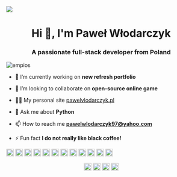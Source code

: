 <img src="https://i.imgur.com/KQofGfN.png"/>

<h1 align="center">Hi 👋, I'm Paweł Włodarczyk</h1>
<h3 align="center">A passionate full-stack developer from Poland</h3>
<p align="left"> <img src="https://komarev.com/ghpvc/?username=empios" alt="empios" /> </p>

- 🔭 I’m currently working on **new refresh portfolio**

- 👯 I’m looking to collaborate on **open-source online game**

- 👨‍💻 My personal site [pawelvlodarczyk.pl](pawelvlodarczyk.pl)

- 💬 Ask me about **Python**

- 📫 How to reach me **pawelwlodarczyk97@yahoo.com**

- ⚡ Fun fact **I do not really like black coffee!**

<p align="left"><img src="https://konpa.github.io/devicon/devicon.git/icons/react/react-original-wordmark.svg" alt="react" width="20" height="20"/> <img src="https://konpa.github.io/devicon/devicon.git/icons/android/android-original-wordmark.svg" alt="android" width="20" height="20"/> <img src="https://konpa.github.io/devicon/devicon.git/icons/bootstrap/bootstrap-plain.svg" alt="bootstrap" width="20" height="20"/> <img src="https://konpa.github.io/devicon/devicon.git/icons/cplusplus/cplusplus-original.svg" alt="cplusplus" width="20" height="20"/> <img src="https://konpa.github.io/devicon/devicon.git/icons/css3/css3-original-wordmark.svg" alt="css3" width="20" height="20"/> <img src="https://konpa.github.io/devicon/devicon.git/icons/csharp/csharp-original.svg" alt="csharp" width="20" height="20"/> <img src="https://konpa.github.io/devicon/devicon.git/icons/django/django-original.svg" alt="django" width="20" height="20"/> <img src="https://konpa.github.io/devicon/devicon.git/icons/html5/html5-original-wordmark.svg" alt="html5" width="20" height="20"/> <img src="https://konpa.github.io/devicon/devicon.git/icons/java/java-original-wordmark.svg" alt="java" width="20" height="20"/> <img src="https://konpa.github.io/devicon/devicon.git/icons/javascript/javascript-original.svg" alt="javascript" width="20" height="20"/> <img src="https://konpa.github.io/devicon/devicon.git/icons/mysql/mysql-original-wordmark.svg" alt="mysql" width="20" height="20"/> <img src="https://konpa.github.io/devicon/devicon.git/icons/python/python-original-wordmark.svg" alt="python" width="20" height="20"/></p><p align="center">
<a href="https://dev.to/empios" target="blank"><img align="center" src="https://cdn.jsdelivr.net/npm/simple-icons@3.0.1/icons/dev-dot-to.svg" alt="empios" height="20" width="20" /></a>
<a href="https://www.linkedin.com/in/pawe%c5%82-w%c5%82odarczyk-22ab99185/" target="blank"><img align="center" src="https://cdn.jsdelivr.net/npm/simple-icons@3.0.1/icons/linkedin.svg" alt="https://www.linkedin.com/in/pawe%c5%82-w%c5%82odarczyk-22ab99185/" height="20" width="20" /></a>
<a href="https://codesandbox.com/empios" target="blank"><img align="center" src="https://cdn.jsdelivr.net/npm/simple-icons@3.0.1/icons/codesandbox.svg" alt="empios" height="20" width="20" /></a>
<a href="https://instagram.com/pawelvlodarczyk" target="blank"><img align="center" src="https://cdn.jsdelivr.net/npm/simple-icons@3.0.1/icons/instagram.svg" alt="pawelvlodarczyk" height="20" width="20" /></a>
</p>
